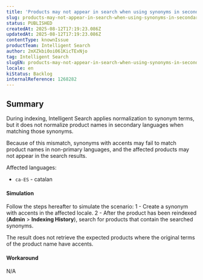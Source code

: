 ```yaml
---
title: 'Products may not appear in search when using synonyms in secondary languages'
slug: products-may-not-appear-in-search-when-using-synonyms-in-secondary-languages
status: PUBLISHED
createdAt: 2025-08-12T17:19:23.086Z
updatedAt: 2025-08-12T17:19:23.086Z
contentType: knownIssue
productTeam: Intelligent Search
author: 2mXZkbi0oi061KicTExNjo
tag: Intelligent Search
slugEN: products-may-not-appear-in-search-when-using-synonyms-in-secondary-languages
locale: en
kiStatus: Backlog
internalReference: 1268282
---
```


## Summary


During indexing, Intelligent Search applies normalization to synonym terms, but it does not normalize product names in secondary languages when matching those synonyms.

Because of this mismatch, synonyms with accents may fail to match product names in non-primary languages, and the affected products may not appear in the search results.

Affected languages:

- `ca-ES` - catalan


#### Simulation


Follow the steps hereafter to simulate the scenario:
1 - Create a synonym with accents in the affected locale.
2 - After the product has been reindexed (**Admin** > **Indexing History**), search for products that contain the searched synonyms.

The result does not retrieve the expected products where the original terms of the product name have accents.


#### Workaround


N/A


